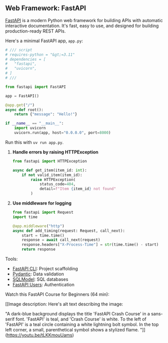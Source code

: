 ## Web Framework: FastAPI

[FastAPI](https://fastapi.tiangolo.com/) is a modern Python web framework for building APIs with automatic interactive documentation. It's fast, easy to use, and designed for building production-ready REST APIs.

Here's a minimal FastAPI app, `app.py`:

```python
# /// script
# requires-python = "&gt;=3.11"
# dependencies = [
#   "fastapi",
#   "uvicorn",
# ]
# ///

from fastapi import FastAPI

app = FastAPI()

@app.get("/")
async def root():
    return {"message": "Hello!"}

if __name__ == "__main__":
    import uvicorn
    uvicorn.run(app, host="0.0.0.0", port=8000)
```

Run this with `uv run app.py`.

1. **Handle errors by raising HTTPException**

   ```python
   from fastapi import HTTPException

   async def get_item(item_id: int):
       if not valid_item(item_id):
           raise HTTPException(
               status_code=404,
               detail=f"Item {item_id} not found"
           )
   ```

2. **Use middleware for logging**

   ```python
   from fastapi import Request
   import time

   @app.middleware("http")
   async def add_timing(request: Request, call_next):
       start = time.time()
       response = await call_next(request)
       response.headers["X-Process-Time"] = str(time.time() - start)
       return response
   ```

Tools:

- [FastAPI CLI](https://fastapi.tiangolo.com/tutorial/fastapi-cli/): Project scaffolding
- [Pydantic](https://pydantic-docs.helpmanual.io/): Data validation
- [SQLModel](https://sqlmodel.tiangolo.com/): SQL databases
- [FastAPI Users](https://fastapi-users.github.io/): Authentication

Watch this FastAPI Course for Beginners (64 min):

[[Image description: Here's alt text describing the image:

"A dark-blue background displays the title 'FastAPI Crash Course' in a sans-serif font.  'FastAPI' is teal, and 'Crash Course' is white. To the left of 'FastAPI' is a teal circle containing a white lightning bolt symbol. In the top left corner, a small, parenthetical symbol shows a stylized flame. "]](https://youtu.be/tLKKmouUams)
